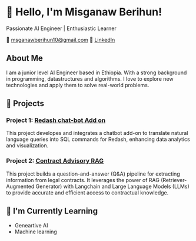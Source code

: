 # 👋 Hello, I'm Misganaw Berihun!

Passionate AI Engineer | Enthusiastic Learner 

📧 msganawberihun10@gmail.com
💼 [LinkedIn](https://www.linkedin.com/in/misganaw-mekonnen-5214961a6)

## About Me

I am a junior level AI Engineer based in Ethiopia. With a strong background in programming, datastructures and algorithms. I love to explore new technologies and apply them to solve real-world problems.

## 🚀 Projects

### Project 1: [Redash chat-bot Add on](https://github.com/Misganaw-Berihun/Redash-Add-On---LLM-Chatbot-for-Advanced-Analytics-and-Visualization)
This project developes and integrates a chatbot add-on to translate natural language queries into SQL commands for Redash, enhancing data
analytics and visualization.

### Project 2: [Contract Advisory RAG](https://github.com/Misganaw-Berihun/Contract_advisor_RAGhttps://github.com/Misganaw-Berihun/Contract_advisor_RAG)
This project builds a question-and-answer (Q&A) pipeline for extracting information from legal contracts. It leverages the power of RAG (Retriever-Augmented Generator) with Langchain and Large Language Models (LLMs) to provide accurate and efficient access to contractual knowledge.

<!-- Add more projects as needed -->

## 🌱 I'm Currently Learning

- Geneartive AI
- Machine learning
<!-- Add more learning points as needed -->

